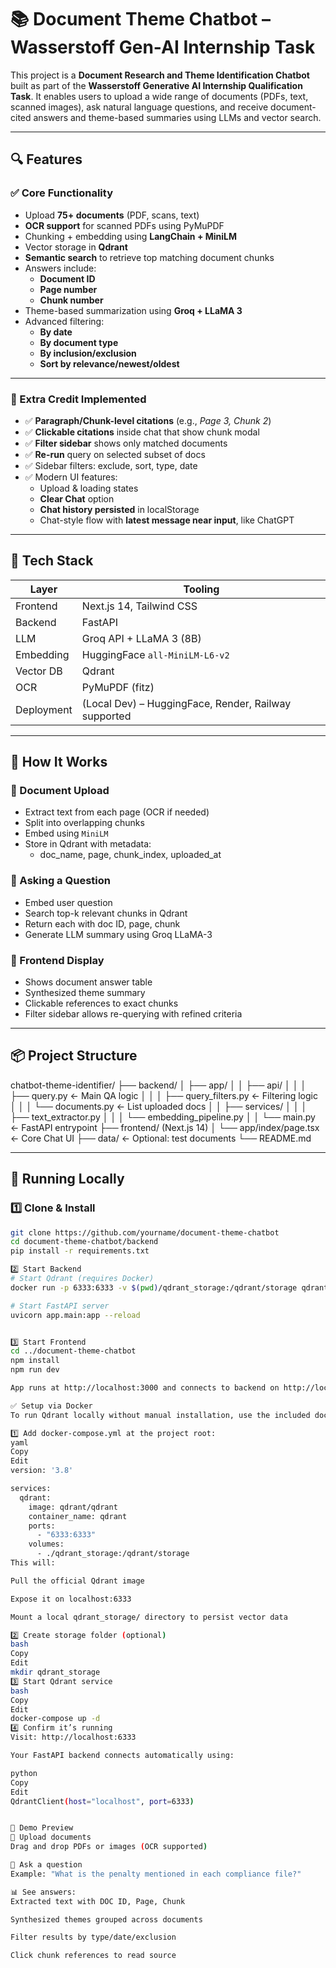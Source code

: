 # 📚 Document Theme Chatbot – Wasserstoff Gen-AI Internship Task

This project is a **Document Research and Theme Identification Chatbot** built as part of the **Wasserstoff Generative AI Internship Qualification Task**. It enables users to upload a wide range of documents (PDFs, text, scanned images), ask natural language questions, and receive document-cited answers and theme-based summaries using LLMs and vector search.

---

## 🔍 Features

### ✅ Core Functionality

- Upload **75+ documents** (PDF, scans, text)
- **OCR support** for scanned PDFs using PyMuPDF
- Chunking + embedding using **LangChain + MiniLM**
- Vector storage in **Qdrant**
- **Semantic search** to retrieve top matching document chunks
- Answers include:
  - **Document ID**
  - **Page number**
  - **Chunk number**
- Theme-based summarization using **Groq + LLaMA 3**
- Advanced filtering:
  - **By date**
  - **By document type**
  - **By inclusion/exclusion**
  - **Sort by relevance/newest/oldest**

---

### 🎯 Extra Credit Implemented

- ✅ **Paragraph/Chunk-level citations** (e.g., *Page 3, Chunk 2*)
- ✅ **Clickable citations** inside chat that show chunk modal
- ✅ **Filter sidebar** shows only matched documents
- ✅ **Re-run** query on selected subset of docs
- ✅ Sidebar filters: exclude, sort, type, date
- ✅ Modern UI features:
  - Upload & loading states
  - **Clear Chat** option
  - **Chat history persisted** in localStorage
  - Chat-style flow with **latest message near input**, like ChatGPT

---

## 🧠 Tech Stack

| Layer     | Tooling                       |
|-----------|-------------------------------|
| Frontend  | Next.js 14, Tailwind CSS      |
| Backend   | FastAPI                       |
| LLM       | Groq API + LLaMA 3 (8B)       |
| Embedding | HuggingFace `all-MiniLM-L6-v2`|
| Vector DB | Qdrant                        |
| OCR       | PyMuPDF (fitz)                |
| Deployment| (Local Dev) – HuggingFace, Render, Railway supported |

---

## 🧪 How It Works

### 🔹 Document Upload
- Extract text from each page (OCR if needed)
- Split into overlapping chunks
- Embed using `MiniLM`
- Store in Qdrant with metadata:
  - doc_name, page, chunk_index, uploaded_at

### 🔹 Asking a Question
- Embed user question
- Search top-k relevant chunks in Qdrant
- Return each with doc ID, page, chunk
- Generate LLM summary using Groq LLaMA-3

### 🔹 Frontend Display
- Shows document answer table
- Synthesized theme summary
- Clickable references to exact chunks
- Filter sidebar allows re-querying with refined criteria

---

## 📦 Project Structure


chatbot-theme-identifier/
├── backend/
│ ├── app/
│ │ ├── api/
│ │ │ ├── query.py ← Main QA logic
│ │ │ ├── query_filters.py ← Filtering logic
│ │ │ └── documents.py ← List uploaded docs
│ │ ├── services/
│ │ │ ├── text_extractor.py
│ │ │ └── embedding_pipeline.py
│ │ └── main.py ← FastAPI entrypoint
├── frontend/ (Next.js 14)
│ └── app/index/page.tsx ← Core Chat UI
├── data/ ← Optional: test documents
└── README.md


---

## 🚀 Running Locally

### 1️⃣ Clone & Install

```bash
git clone https://github.com/yourname/document-theme-chatbot
cd document-theme-chatbot/backend
pip install -r requirements.txt

2️⃣ Start Backend
# Start Qdrant (requires Docker)
docker run -p 6333:6333 -v $(pwd)/qdrant_storage:/qdrant/storage qdrant/qdrant

# Start FastAPI server
uvicorn app.main:app --reload


3️⃣ Start Frontend
cd ../document-theme-chatbot
npm install
npm run dev

App runs at http://localhost:3000 and connects to backend on http://localhost:8000

✅ Setup via Docker 
To run Qdrant locally without manual installation, use the included docker-compose.yml.

1️⃣ Add docker-compose.yml at the project root:
yaml
Copy
Edit
version: '3.8'

services:
  qdrant:
    image: qdrant/qdrant
    container_name: qdrant
    ports:
      - "6333:6333"
    volumes:
      - ./qdrant_storage:/qdrant/storage
This will:

Pull the official Qdrant image

Expose it on localhost:6333

Mount a local qdrant_storage/ directory to persist vector data

2️⃣ Create storage folder (optional)
bash
Copy
Edit
mkdir qdrant_storage
3️⃣ Start Qdrant service
bash
Copy
Edit
docker-compose up -d
4️⃣ Confirm it’s running
Visit: http://localhost:6333

Your FastAPI backend connects automatically using:

python
Copy
Edit
QdrantClient(host="localhost", port=6333)


🎥 Demo Preview
📝 Upload documents
Drag and drop PDFs or images (OCR supported)

💬 Ask a question
Example: "What is the penalty mentioned in each compliance file?"

📊 See answers:
Extracted text with DOC ID, Page, Chunk

Synthesized themes grouped across documents

Filter results by type/date/exclusion

Click chunk references to read source
